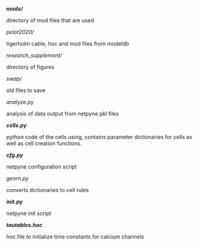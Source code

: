 **_mods/_** 

directory of mod files that are used

*pelot2020/*

tigerholm cable, hoc and mod files from modeldb

*research_supplement/*

directory of figures

*swap/*

old files to save

*analyze.py*

analysis of data output from netpyne pkl files

**_cells.py_**

python code of the cells using, contains parameter dictionaries for cells as well as cell creation functions.

**_cfg.py_**

netpyne configuration script

*genrn.py*

converts dictionaries to cell rules

**_init.py_**

netpyne init script

**_tautables.hoc_**

hoc file to initialize time constants for calcium channels

